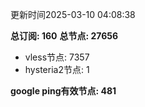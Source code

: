 更新时间2025-03-10 04:08:38

**总订阅: 160**
**总节点: 27656**
- vless节点: 7357
- hysteria2节点: 1

**google ping有效节点: 481**
